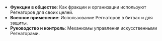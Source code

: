 
- **Функции в обществе**: Как фракции и организации используют Регнаторов для своих целей.
- **Военное применение**: Использование Регнаторов в битвах и для защиты.
- **Руководство и контроль**: Механизмы управления искусственными Регнаторами.